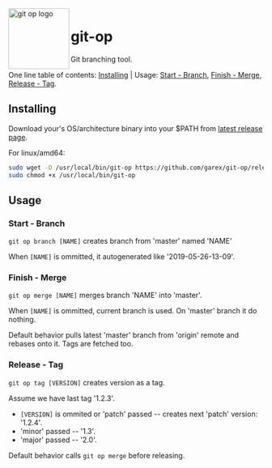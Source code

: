 <img src="https://user-images.githubusercontent.com/77981/58380091-cec11500-7fd6-11e9-8325-c2bbcdab2cc8.png" alt="git op logo" align="left" width="120" height="120" />

# git-op
Git branching tool.

One line table of contents: [Installing](#installing) | Usage: [Start - Branch](#start---branch), [Finish - Merge](#finish---merge), [Release - Tag](#release---tag).

## Installing

Download your's OS/architecture binary into your $PATH from [latest release page](https://github.com/garex/git-op/releases/latest).

For linux/amd64:

```bash
sudo wget -O /usr/local/bin/git-op https://github.com/garex/git-op/releases/download/1.0/git-op
sudo chmod +x /usr/local/bin/git-op
```

## Usage

### Start - Branch

`git op branch [NAME]` creates branch from 'master' named 'NAME'

When `[NAME]` is ommitted, it autogenerated like '2019-05-26-13-09'.

### Finish - Merge

`git op merge [NAME]` merges branch 'NAME' into 'master'.

When `[NAME]` is ommitted, current branch is used. On 'master' branch it do nothing.

Default behavior pulls latest 'master' branch from 'origin' remote and rebases onto it. Tags are fetched too.

### Release - Tag

`git op tag [VERSION]` creates version as a tag.

Assume we have last tag '1.2.3'.

* `[VERSION]` is ommited or 'patch' passed -- creates next 'patch' version: '1.2.4'.
* 'minor' passed -- '1.3'.
* 'major' passed -- '2.0'.

Default behavior calls `git op merge` before releasing.
